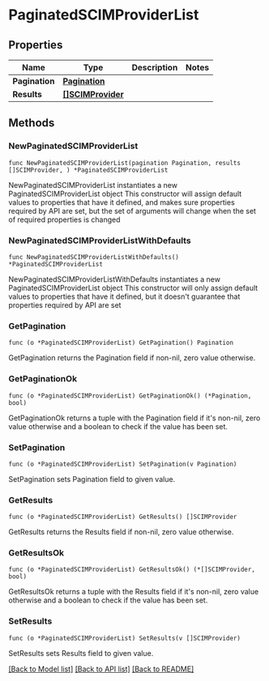 # PaginatedSCIMProviderList

## Properties

Name | Type | Description | Notes
------------ | ------------- | ------------- | -------------
**Pagination** | [**Pagination**](Pagination.md) |  | 
**Results** | [**[]SCIMProvider**](SCIMProvider.md) |  | 

## Methods

### NewPaginatedSCIMProviderList

`func NewPaginatedSCIMProviderList(pagination Pagination, results []SCIMProvider, ) *PaginatedSCIMProviderList`

NewPaginatedSCIMProviderList instantiates a new PaginatedSCIMProviderList object
This constructor will assign default values to properties that have it defined,
and makes sure properties required by API are set, but the set of arguments
will change when the set of required properties is changed

### NewPaginatedSCIMProviderListWithDefaults

`func NewPaginatedSCIMProviderListWithDefaults() *PaginatedSCIMProviderList`

NewPaginatedSCIMProviderListWithDefaults instantiates a new PaginatedSCIMProviderList object
This constructor will only assign default values to properties that have it defined,
but it doesn't guarantee that properties required by API are set

### GetPagination

`func (o *PaginatedSCIMProviderList) GetPagination() Pagination`

GetPagination returns the Pagination field if non-nil, zero value otherwise.

### GetPaginationOk

`func (o *PaginatedSCIMProviderList) GetPaginationOk() (*Pagination, bool)`

GetPaginationOk returns a tuple with the Pagination field if it's non-nil, zero value otherwise
and a boolean to check if the value has been set.

### SetPagination

`func (o *PaginatedSCIMProviderList) SetPagination(v Pagination)`

SetPagination sets Pagination field to given value.


### GetResults

`func (o *PaginatedSCIMProviderList) GetResults() []SCIMProvider`

GetResults returns the Results field if non-nil, zero value otherwise.

### GetResultsOk

`func (o *PaginatedSCIMProviderList) GetResultsOk() (*[]SCIMProvider, bool)`

GetResultsOk returns a tuple with the Results field if it's non-nil, zero value otherwise
and a boolean to check if the value has been set.

### SetResults

`func (o *PaginatedSCIMProviderList) SetResults(v []SCIMProvider)`

SetResults sets Results field to given value.



[[Back to Model list]](../README.md#documentation-for-models) [[Back to API list]](../README.md#documentation-for-api-endpoints) [[Back to README]](../README.md)


